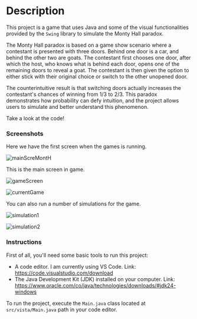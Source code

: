 # Description

This project is a game that uses Java and some of the visual functionalities provided by the `Swing` library to simulate the Monty Hall paradox.

The Monty Hall paradox is based on a game show scenario where a contestant is presented with three doors. Behind one door is a car, and behind the other two are goats. The contestant first chooses one door, after which the host, who knows what is behind each door, opens one of the remaining doors to reveal a goat. The contestant is then given the option to either stick with their original choice or switch to the other unopened door.

The counterintuitive result is that switching doors actually increases the contestant's chances of winning from 1/3 to 2/3. This paradox demonstrates how probability can defy intuition, and the project allows users to simulate and better understand this phenomenon.

Take a look at the code!

### Screenshots 

Here we have the first screen when the games is running.

![mainScreMontH](https://github.com/user-attachments/assets/2e0b7a76-0488-402c-bbff-a64e2ea240b9)

This is the main screen in game.

![gameScreen](https://github.com/user-attachments/assets/3f9135f2-b59f-436d-94e8-38a5c9f70bc9)

![currentGame](https://github.com/user-attachments/assets/5ec0bc99-6bcd-4c28-af89-5f3a7b1ba877)

You can also run a number of simulations for the game.

![simulation1](https://github.com/user-attachments/assets/af938dbf-c884-493d-abeb-d4d1ec7518e6)

![simulation2](https://github.com/user-attachments/assets/4a83e543-b68c-41aa-abcc-8525938d0689)


### Instructions

First of all, you'll need some basic tools to run this project:

* A code editor. I am currently using VS Code. Link: https://code.visualstudio.com/download
* The Java Development Kit (JDK) installed on your computer. Link: https://www.oracle.com/co/java/technologies/downloads/#jdk24-windows

To run the project, execute the `Main.java` class located at `src/vista/Main.java` path in your code editor.
